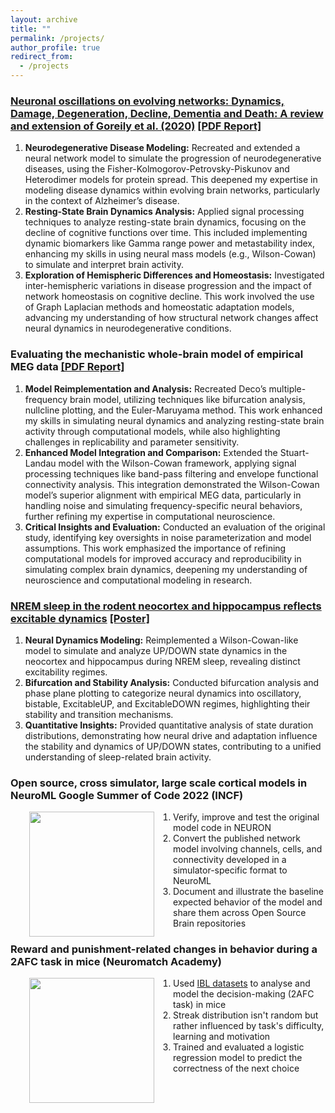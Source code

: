 ```yaml
---
layout: archive
title: ""
permalink: /projects/
author_profile: true
redirect_from:
  - /projects
---
```


### [Neuronal oscillations on evolving networks: Dynamics, Damage, Degeneration, Decline, Dementia and Death: A review and extension of Goreily et al. (2020)](https://github.com/shayanshafquat/PBM2/tree/main) [[PDF Report]](../files/PBM_2.pdf)
1. **Neurodegenerative Disease Modeling:** Recreated and extended a neural network model to simulate the progression of neurodegenerative diseases, using the Fisher-Kolmogorov-Petrovsky-Piskunov and Heterodimer models for protein spread. This deepened my expertise in modeling disease dynamics within evolving brain networks, particularly in the context of Alzheimer’s disease.
2. **Resting-State Brain Dynamics Analysis:** Applied signal processing techniques to analyze resting-state brain dynamics, focusing on the decline of cognitive functions over time. This included implementing dynamic biomarkers like Gamma range power and metastability index, enhancing my skills in using neural mass models (e.g., Wilson-Cowan) to simulate and interpret brain activity.
3. **Exploration of Hemispheric Differences and Homeostasis:** Investigated inter-hemispheric variations in disease progression and the impact of network homeostasis on cognitive decline. This work involved the use of Graph Laplacian methods and homeostatic adaptation models, advancing my understanding of how structural network changes affect neural dynamics in neurodegenerative conditions.

### Evaluating the mechanistic whole-brain model of empirical MEG data [[PDF Report]](../files/pbm_1.pdf)
1. **Model Reimplementation and Analysis:** Recreated Deco’s multiple-frequency brain model, utilizing techniques like bifurcation analysis, nullcline plotting, and the Euler-Maruyama method. This work enhanced my skills in simulating neural dynamics and analyzing resting-state brain activity through computational models, while also highlighting challenges in replicability and parameter sensitivity.
2. **Enhanced Model Integration and Comparison:** Extended the Stuart-Landau model with the Wilson-Cowan framework, applying signal processing techniques like band-pass filtering and envelope functional connectivity analysis. This integration demonstrated the Wilson-Cowan model’s superior alignment with empirical MEG data, particularly in handling noise and simulating frequency-specific neural behaviors, further refining my expertise in computational neuroscience.
3. **Critical Insights and Evaluation:** Conducted an evaluation of the original study, identifying key oversights in noise parameterization and model assumptions. This work emphasized the importance of refining computational models for improved accuracy and reproducibility in simulating complex brain dynamics, deepening my understanding of neuroscience and computational modeling in research.

### [NREM sleep in the rodent neocortex and hippocampus reflects excitable dynamics](https://github.com/shayanshafquat/nrem-sleep-excitable-dynamics/tree/main) [[Poster]](../files/poster_pbm.pdf)

1. **Neural Dynamics Modeling:** Reimplemented a Wilson-Cowan-like model to simulate and analyze UP/DOWN state dynamics in the neocortex and hippocampus during NREM sleep, revealing distinct excitability regimes.
2. **Bifurcation and Stability Analysis:** Conducted bifurcation analysis and phase plane plotting to categorize neural dynamics into oscillatory, bistable, ExcitableUP, and ExcitableDOWN regimes, highlighting their stability and transition mechanisms.
3. **Quantitative Insights:** Provided quantitative analysis of state duration distributions, demonstrating how neural drive and adaptation influence the stability and dynamics of UP/DOWN states, contributing to a unified understanding of sleep-related brain activity.

### Open source, cross simulator, large scale cortical models in NeuroML  Google Summer of Code 2022 (INCF)

<img style="float: left;" src="/images/gsoc_logo.png" width="200" height="200" hspace="30">

1. Verify, improve and test the original model code in NEURON
2. Convert the published network model involving channels, cells, and connectivity developed in a simulator-specific format to NeuroML
3. Document and illustrate the baseline expected behavior of the model and share them across Open Source Brain repositories

### Reward and punishment-related changes in behavior during a 2AFC task in mice (Neuromatch Academy)

<img style="float: left;" src="/images/rrs.png" width="200" height="200" hspace="30">

1. Used [IBL datasets](data.internationalbrainlab.org) to analyse and model the decision-making (2AFC task) in mice
2. Streak distribution isn't random but rather influenced by task's difficulty, learning and motivation
3. Trained and evaluated a logistic regression model to predict the correctness of the next choice
